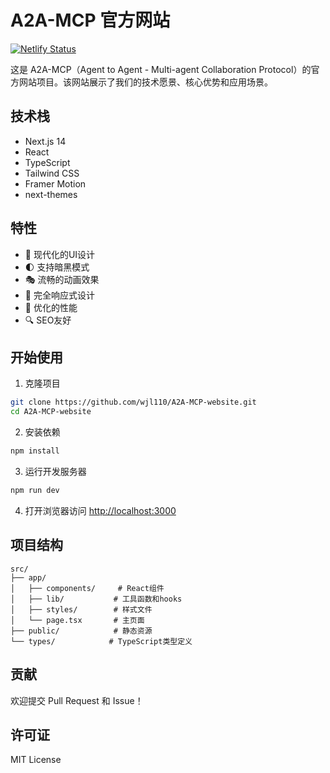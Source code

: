 # A2A-MCP 官方网站
[![Netlify Status](https://api.netlify.com/api/v1/badges/614b9180-6778-4e5a-8a38-07df9203144c/deploy-status)](https://app.netlify.com/sites/a2a-mcp/deploys)

这是 A2A-MCP（Agent to Agent - Multi-agent Collaboration Protocol）的官方网站项目。该网站展示了我们的技术愿景、核心优势和应用场景。

## 技术栈

- Next.js 14
- React
- TypeScript
- Tailwind CSS
- Framer Motion
- next-themes

## 特性

- 🎨 现代化的UI设计
- 🌓 支持暗黑模式
- 🎭 流畅的动画效果
- 📱 完全响应式设计
- 🚀 优化的性能
- 🔍 SEO友好

## 开始使用

1. 克隆项目

```bash
git clone https://github.com/wjl110/A2A-MCP-website.git
cd A2A-MCP-website
```

2. 安装依赖

```bash
npm install
```

3. 运行开发服务器

```bash
npm run dev
```

4. 打开浏览器访问 [http://localhost:3000](http://localhost:3000)

## 项目结构

```
src/
├── app/
│   ├── components/     # React组件
│   ├── lib/           # 工具函数和hooks
│   ├── styles/        # 样式文件
│   └── page.tsx       # 主页面
├── public/            # 静态资源
└── types/            # TypeScript类型定义
```

## 贡献

欢迎提交 Pull Request 和 Issue！

## 许可证

MIT License

